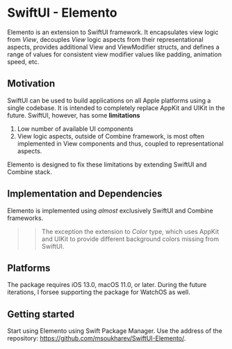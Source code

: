 # SwiftUI - Elemento

Elemento is an extension to SwiftUI framework. It encapsulates view logic from *View*, decouples *View* logic aspects from their representational aspects, provides additional View and ViewModifier structs, and defines a range of values for consistent view modifier values like padding, animation speed, etc.

## Motivation

SwiftUI can be used to build applications on all Apple platforms using a single codebase. It is intended to completely replace AppKit and UIKit in the future. SwiftUI, however, has some **limitations**

1. Low number of available UI components
2. View logic aspects, outside of Combine framework, is most often implemented in View components and thus, coupled to representational aspects. 

Elemento is designed to fix these limitations by extending SwiftUI and Combine stack.

## Implementation and Dependencies

Elemento is implemented using *almost* exclusively SwiftUI and Combine frameworks.

>> The exception the extension to *Color* type, which uses AppKit and UIKit to provide different background colors missing from SwiftUI.

## Platforms

The package requires iOS 13.0, macOS 11.0, or later. During the future iterations, I forsee supporting the package for WatchOS as well.

## Getting started

Start using Elemento using Swift Package Manager. Use the address of the repository: https://github.com/msoukharev/SwiftUI-Elemento/.
